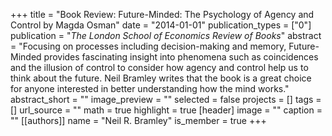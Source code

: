 +++
title = "Book Review: Future-Minded: The Psychology of Agency and Control by Magda Osman"
date = "2014-01-01"
publication_types = ["0"]
publication = "_The London School of Economics Review of Books_"
abstract = "Focusing on processes including decision-making and memory, Future-Minded provides fascinating insight into phenomena such as coincidences and the illusion of control to consider how agency and control help us to think about the future. Neil Bramley writes that the book is a great choice for anyone interested in better understanding how the mind works."
abstract_short = ""
image_preview = ""
selected = false
projects = []
tags = []
url_source = ""
math = true
highlight = true
[header]
image = ""
caption = ""
[[authors]]
	name = "Neil R. Bramley"
	is_member = true
+++
